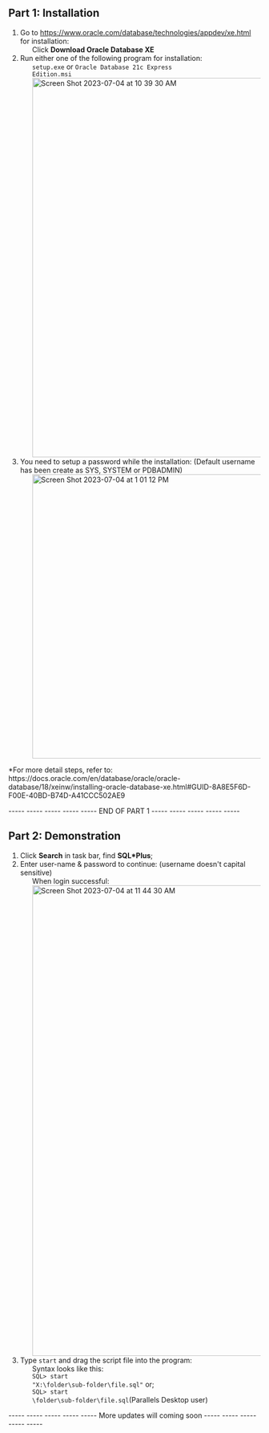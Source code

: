 ## Part 1: Installation
1. Go to https://www.oracle.com/database/technologies/appdev/xe.html for installation:
		<ul>Click <b>Download Oracle Database XE</b></ul>
2. Run either one of the following program for installation:
		<ul><code>setup.exe</code> or <code>Oracle Database 21c Express Edition.msi</code></ul>
		<ul><img width="757" alt="Screen Shot 2023-07-04 at 10 39 30 AM" src="https://github.com/kevinw1222/Oracle_SQL/assets/119633334/c19c221f-ff18-4d7c-af16-169a7fbb922e"></ul>
3. You need to setup a password while the installation: (Default username has been create as SYS, SYSTEM or PDBADMIN)
   	<ul><img width="567" alt="Screen Shot 2023-07-04 at 1 01 12 PM" src="https://github.com/kevinw1222/Oracle_SQL/assets/119633334/f1f0f76b-f11d-436e-9568-cfe3e572fda5"></ul>
<p>*For more detail steps, refer to: https://docs.oracle.com/en/database/oracle/oracle-database/18/xeinw/installing-oracle-database-xe.html#GUID-8A8E5F6D-F00E-40BD-B74D-A41CCC502AE9</p>
<div>----- ----- ----- ----- ----- END OF PART 1 ----- ----- ----- ----- ----- </div>

## Part 2: Demonstration
1. Click <b>Search</b> in task bar, find <b>SQL*Plus</b>;
2. Enter user-name & password to continue: (username doesn't capital sensitive)
		<ul>When login successful:</ul>
		<ul><img width="939" alt="Screen Shot 2023-07-04 at 11 44 30 AM" src="https://github.com/kevinw1222/Oracle_SQL/assets/119633334/82dad5ae-5687-4357-b067-3c86cace42e2"></ul>
3. Type <code>start</code> and drag the script file into the program:
		<ul>Syntax looks like this:</ul>
		<ul><code>SQL> start "X:\folder\sub-folder\file.sql"</code> or;</ul>
 		<ul><code>SQL> start \\folder\sub-folder\file.sql</code>(Parallels Desktop user)</ul>
<div>----- ----- ----- ----- ----- More updates will coming soon ----- ----- ----- ----- ----- </div>
